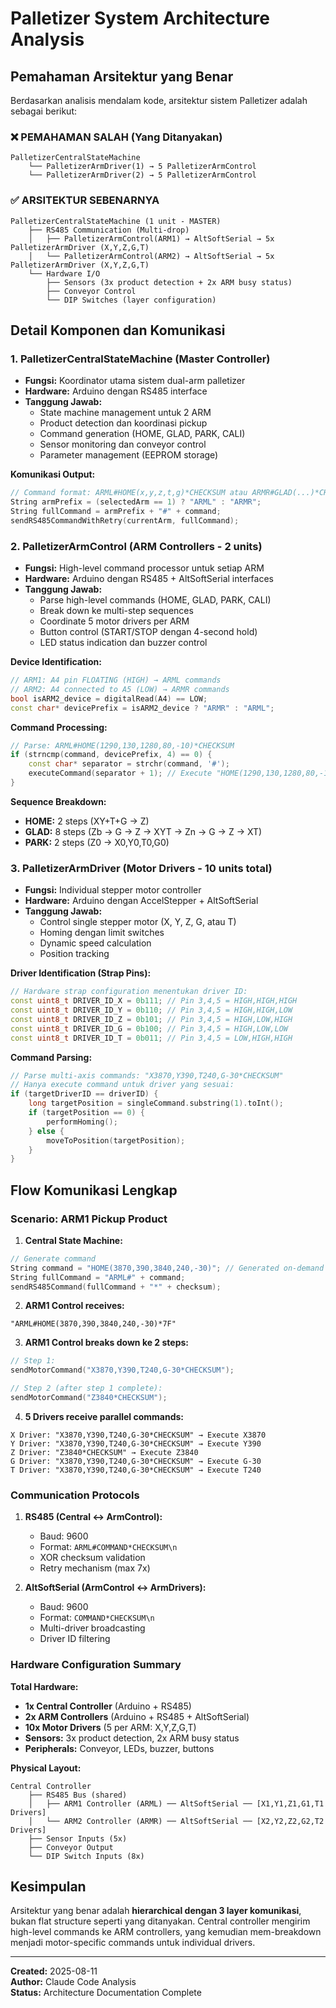 # Palletizer System Architecture Analysis

## Pemahaman Arsitektur yang Benar

Berdasarkan analisis mendalam kode, arsitektur sistem Palletizer adalah sebagai berikut:

### **❌ PEMAHAMAN SALAH (Yang Ditanyakan)**
```
PalletizerCentralStateMachine 
    └── PalletizerArmDriver(1) → 5 PalletizerArmControl
    └── PalletizerArmDriver(2) → 5 PalletizerArmControl
```

### **✅ ARSITEKTUR SEBENARNYA**
```
PalletizerCentralStateMachine (1 unit - MASTER)
    ├── RS485 Communication (Multi-drop)
    │   ├── PalletizerArmControl(ARM1) → AltSoftSerial → 5x PalletizerArmDriver (X,Y,Z,G,T)
    │   └── PalletizerArmControl(ARM2) → AltSoftSerial → 5x PalletizerArmDriver (X,Y,Z,G,T)
    └── Hardware I/O
        ├── Sensors (3x product detection + 2x ARM busy status)
        ├── Conveyor Control
        └── DIP Switches (layer configuration)
```

## Detail Komponen dan Komunikasi

### **1. PalletizerCentralStateMachine (Master Controller)**
- **Fungsi:** Koordinator utama sistem dual-arm palletizer
- **Hardware:** Arduino dengan RS485 interface
- **Tanggung Jawab:**
  - State machine management untuk 2 ARM
  - Product detection dan koordinasi pickup
  - Command generation (HOME, GLAD, PARK, CALI)
  - Sensor monitoring dan conveyor control
  - Parameter management (EEPROM storage)

**Komunikasi Output:**
```cpp
// Command format: ARML#HOME(x,y,z,t,g)*CHECKSUM atau ARMR#GLAD(...)*CHECKSUM
String armPrefix = (selectedArm == 1) ? "ARML" : "ARMR";
String fullCommand = armPrefix + "#" + command;
sendRS485CommandWithRetry(currentArm, fullCommand);
```

### **2. PalletizerArmControl (ARM Controllers - 2 units)**
- **Fungsi:** High-level command processor untuk setiap ARM
- **Hardware:** Arduino dengan RS485 + AltSoftSerial interfaces
- **Tanggung Jawab:**
  - Parse high-level commands (HOME, GLAD, PARK, CALI)
  - Break down ke multi-step sequences
  - Coordinate 5 motor drivers per ARM
  - Button control (START/STOP dengan 4-second hold)
  - LED status indication dan buzzer control

**Device Identification:**
```cpp
// ARM1: A4 pin FLOATING (HIGH) → ARML commands
// ARM2: A4 connected to A5 (LOW) → ARMR commands
bool isARM2_device = digitalRead(A4) == LOW;
const char* devicePrefix = isARM2_device ? "ARMR" : "ARML";
```

**Command Processing:**
```cpp
// Parse: ARML#HOME(1290,130,1280,80,-10)*CHECKSUM
if (strncmp(command, devicePrefix, 4) == 0) {
    const char* separator = strchr(command, '#');
    executeCommand(separator + 1); // Execute "HOME(1290,130,1280,80,-10)"
}
```

**Sequence Breakdown:**
- **HOME:** 2 steps (XY+T+G → Z)
- **GLAD:** 8 steps (Zb → G → Z → XYT → Zn → G → Z → XT)
- **PARK:** 2 steps (Z0 → X0,Y0,T0,G0)

### **3. PalletizerArmDriver (Motor Drivers - 10 units total)**
- **Fungsi:** Individual stepper motor controller
- **Hardware:** Arduino dengan AccelStepper + AltSoftSerial
- **Tanggung Jawab:**
  - Control single stepper motor (X, Y, Z, G, atau T)
  - Homing dengan limit switches
  - Dynamic speed calculation
  - Position tracking

**Driver Identification (Strap Pins):**
```cpp
// Hardware strap configuration menentukan driver ID:
const uint8_t DRIVER_ID_X = 0b111; // Pin 3,4,5 = HIGH,HIGH,HIGH
const uint8_t DRIVER_ID_Y = 0b110; // Pin 3,4,5 = HIGH,HIGH,LOW  
const uint8_t DRIVER_ID_Z = 0b101; // Pin 3,4,5 = HIGH,LOW,HIGH
const uint8_t DRIVER_ID_G = 0b100; // Pin 3,4,5 = HIGH,LOW,LOW
const uint8_t DRIVER_ID_T = 0b011; // Pin 3,4,5 = LOW,HIGH,HIGH
```

**Command Parsing:**
```cpp
// Parse multi-axis commands: "X3870,Y390,T240,G-30*CHECKSUM"
// Hanya execute command untuk driver yang sesuai:
if (targetDriverID == driverID) {
    long targetPosition = singleCommand.substring(1).toInt();
    if (targetPosition == 0) {
        performHoming();
    } else {
        moveToPosition(targetPosition);
    }
}
```

## Flow Komunikasi Lengkap

### **Scenario: ARM1 Pickup Product**

1. **Central State Machine:**
```cpp
// Generate command
String command = "HOME(3870,390,3840,240,-30)"; // Generated on-demand
String fullCommand = "ARML#" + command;
sendRS485Command(fullCommand + "*" + checksum);
```

2. **ARM1 Control receives:**
```
"ARML#HOME(3870,390,3840,240,-30)*7F"
```

3. **ARM1 Control breaks down ke 2 steps:**
```cpp
// Step 1:
sendMotorCommand("X3870,Y390,T240,G-30*CHECKSUM");

// Step 2 (after step 1 complete):
sendMotorCommand("Z3840*CHECKSUM");
```

4. **5 Drivers receive parallel commands:**
```
X Driver: "X3870,Y390,T240,G-30*CHECKSUM" → Execute X3870
Y Driver: "X3870,Y390,T240,G-30*CHECKSUM" → Execute Y390  
Z Driver: "Z3840*CHECKSUM" → Execute Z3840
G Driver: "X3870,Y390,T240,G-30*CHECKSUM" → Execute G-30
T Driver: "X3870,Y390,T240,G-30*CHECKSUM" → Execute T240
```

### **Communication Protocols**

1. **RS485 (Central ↔ ArmControl):**
   - Baud: 9600
   - Format: `ARML#COMMAND*CHECKSUM\n`
   - XOR checksum validation
   - Retry mechanism (max 7x)

2. **AltSoftSerial (ArmControl ↔ ArmDrivers):**
   - Baud: 9600  
   - Format: `COMMAND*CHECKSUM\n`
   - Multi-driver broadcasting
   - Driver ID filtering

### **Hardware Configuration Summary**

**Total Hardware:**
- **1x Central Controller** (Arduino + RS485)
- **2x ARM Controllers** (Arduino + RS485 + AltSoftSerial)
- **10x Motor Drivers** (5 per ARM: X,Y,Z,G,T)
- **Sensors:** 3x product detection, 2x ARM busy status
- **Peripherals:** Conveyor, LEDs, buzzer, buttons

**Physical Layout:**
```
Central Controller
    ├── RS485 Bus (shared)
    │   ├── ARM1 Controller (ARML) ── AltSoftSerial ── [X1,Y1,Z1,G1,T1 Drivers]
    │   └── ARM2 Controller (ARMR) ── AltSoftSerial ── [X2,Y2,Z2,G2,T2 Drivers]
    ├── Sensor Inputs (5x)
    ├── Conveyor Output
    └── DIP Switch Inputs (8x)
```

## Kesimpulan

Arsitektur yang benar adalah **hierarchical dengan 3 layer komunikasi**, bukan flat structure seperti yang ditanyakan. Central controller mengirim high-level commands ke ARM controllers, yang kemudian mem-breakdown menjadi motor-specific commands untuk individual drivers.

---

**Created:** 2025-08-11  
**Author:** Claude Code Analysis  
**Status:** Architecture Documentation Complete